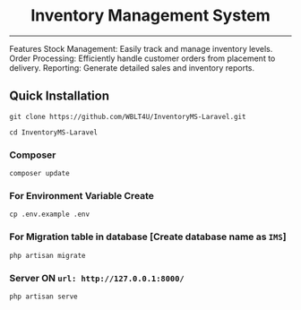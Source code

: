 
<h1 align="center">Inventory Management System</h1>
<hr>

Features
Stock Management: Easily track and manage inventory levels.
Order Processing: Efficiently handle customer orders from placement to delivery.
Reporting: Generate detailed sales and inventory reports.

## Quick Installation

    git clone https://github.com/WBLT4U/InventoryMS-Laravel.git

    cd InventoryMS-Laravel
    
### Composer

    composer update
    
    
### For Environment Variable Create
 
    cp .env.example .env
 
    
 ### For Migration table in database [Create database name as ```IMS```]
 
    php artisan migrate
    
### Server ON ```url: http://127.0.0.1:8000/```

    php artisan serve


